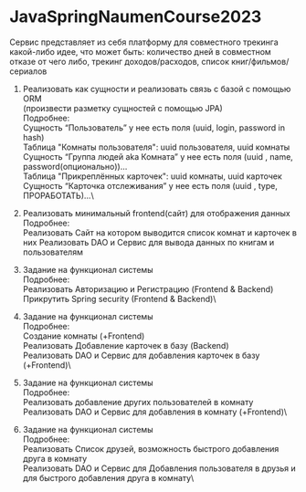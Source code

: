 # JavaSpringNaumenCourse2023
Сервис представляет из себя платформу для совместного трекинга какой-либо идее, что может быть: количество дней в совместном отказе от чего либо, трекинг доходов/расходов, список книг/фильмов/сериалов

1) Реализовать как сущности и реализовать связь с базой с помощью ORM\
(произвести разметку сущностей с помощью JPA)\
Подробнее:\
Сущность “Пользователь” у нее есть поля (uuid, login, password in hash)\
Таблица "Комнаты пользователя": uuid пользователя, uuid комнаты\
Сущность “Группа людей aka Комната” у нее есть поля (uuid , name, password(опционально))…\
Таблица "Прикреплённых карточек": uuid комнаты, uuid карточек\
Сущность “Карточка отслеживания” у нее есть поля (uuid , type, ПРОРАБОТАТЬ)…\

3) Реализовать минимальный frontend(сайт) для отображения данных\
Подробнее:\
Реализовать Сайт на котором выводится список комнат и карточек в них
Реализовать DAO и Сервис для вывода данных по книгам и пользователям

4) Задание на функционал системы\
Подробнее:\
Реализовать Авторизацию и Регистрацию (Frontend & Backend)\
Прикрутить Spring security (Frontend & Backend)\

5) Задание на функционал системы\
Подробнее:\
Создание комнаты (+Frontend)\
Реализовать Добавление карточек в базу (Backend)\
Реализовать DAO и Сервис для добавления карточек в базу (+Frontend)\

7) Задание на функционал системы\
Подробнее: \
Реализовать добавление других пользователей в комнату
Реализовать DAO и Сервис для добавления в комнату (+Frontend)\

8) Задание на функционал системы\
Подробнее: \
Реализовать Список друзей, возможность быстрого добавления друга в комнату \
Реализовать DAO и Сервис для Добавления пользователя в друзья и для быстрого добавления друга в комнату\
